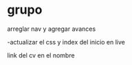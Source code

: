# grupo
arreglar nav y agregar avances

-actualizar el css y index del inicio en live

link del cv en el nombre
